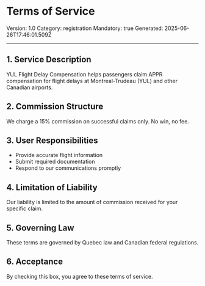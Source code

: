 # Terms of Service
Version: 1.0
Category: registration
Mandatory: true
Generated: 2025-06-26T17:46:01.509Z

---

## 1. Service Description
YUL Flight Delay Compensation helps passengers claim APPR compensation for flight delays at Montreal-Trudeau (YUL) and other Canadian airports.

## 2. Commission Structure
We charge a 15% commission on successful claims only. No win, no fee.

## 3. User Responsibilities
- Provide accurate flight information
- Submit required documentation
- Respond to our communications promptly

## 4. Limitation of Liability
Our liability is limited to the amount of commission received for your specific claim.

## 5. Governing Law
These terms are governed by Quebec law and Canadian federal regulations.

## 6. Acceptance
By checking this box, you agree to these terms of service.